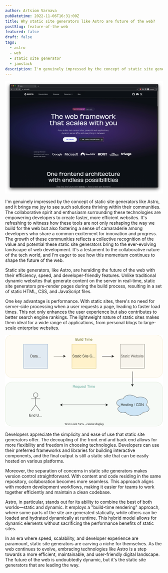 ```yaml
---
author: Artsiom Varnava
pubDatetime: 2022-11-06T16:31:00Z
title: Why static site generators like Astro are future of the web?
postSlug: feature-of-the-web
featured: false
draft: false
tags:
  - astro
  - web
  - static site generator
  - jamstack
description: I'm genuinely impressed by the concept of static site generators like Astro, and it brings me joy to see such solutions thriving within their communities. The collaborative spirit and enthusiasm surrounding these technologies are empowering developers to create faster, more efficient websites.
---
```


![astro.build](./astro.webp)

I'm genuinely impressed by the concept of static site generators like Astro, and it brings me joy to see such solutions thriving within their communities. The collaborative spirit and enthusiasm surrounding these technologies are empowering developers to create faster, more efficient websites. It's refreshing to witness how these tools are not only reshaping the way we build for the web but also fostering a sense of camaraderie among developers who share a common excitement for innovation and progress. The growth of these communities reflects a collective recognition of the value and potential these static site generators bring to the ever-evolving landscape of web development. It's a testament to the collaborative nature of the tech world, and I'm eager to see how this momentum continues to shape the future of the web.

Static site generators, like Astro, are heralding the future of the web with their efficiency, speed, and developer-friendly features. Unlike traditional dynamic websites that generate content on the server in real-time, static site generators pre-render pages during the build process, resulting in a set of static HTML, CSS, and JavaScript files.

One key advantage is performance. With static sites, there's no need for server-side processing when a user requests a page, leading to faster load times. This not only enhances the user experience but also contributes to better search engine rankings. The lightweight nature of static sites makes them ideal for a wide range of applications, from personal blogs to large-scale enterprise websites.

![Static site generation by Artsiom Varnava](./static-site-generation.svg)

Developers appreciate the simplicity and ease of use that static site generators offer. The decoupling of the front end and back end allows for more flexibility and freedom in choosing technologies. Developers can use their preferred frameworks and libraries for building interactive components, and the final output is still a static site that can be easily hosted on various platforms.

Moreover, the separation of concerns in static site generators makes version control straightforward. With content and code residing in the same repository, collaboration becomes more seamless. This approach aligns with modern development workflows, making it easier for teams to work together efficiently and maintain a clean codebase.

Astro, in particular, stands out for its ability to combine the best of both worlds—static and dynamic. It employs a "build-time rendering" approach, where some parts of the site are generated statically, while others can be loaded and hydrated dynamically at runtime. This hybrid model allows for dynamic elements without sacrificing the performance benefits of static sites.

In an era where speed, scalability, and developer experience are paramount, static site generators are carving a niche for themselves. As the web continues to evolve, embracing technologies like Astro is a step towards a more efficient, maintainable, and user-friendly digital landscape. The future of the web is undoubtedly dynamic, but it's the static site generators that are leading the way.
